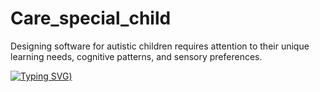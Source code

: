 # Care_special_child
Designing software for autistic children requires attention to their unique learning needs, cognitive patterns, and sensory preferences.

[![Typing SVG](https://readme-typing-svg.demolab.com?font=Fira+Code&pause=1000&color=554170&vCenter=true&width=435&lines=2+diner+duniyay+6dine+project+kori+%3A%22))](https://git.io/typing-svg)
